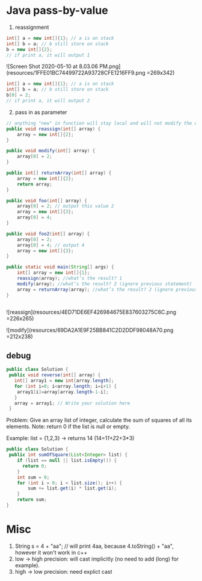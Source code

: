 # Java pass-by-value

1. reassignment

```java
int[] a = new int[]{1}; // a is on stack
int[] b = a; // b still store on stack
b = new int[]{2};
// if print a, it will output 1
```

![Screen Shot 2020-05-10 at 8.03.06 PM.png](resources/1FFE01BC74499722A93728CFE1216FF9.png =269x342)

```java
int[] a = new int[]{1}; // a is on stack
int[] b = a; // b still store on stack
b[0] = 2;
// if print a, it will output 2
```

2. pass in as parameter

```java
// anything "new" in function will stay local and will not modify the outter scope variable
public void reassign(int[] array) {
	array = new int[]{2};
}

public void modify(int[] array) {
	array[0] = 2;
}

public int[] returnArray(int[] array) {
	array = new int[]{2};
	return array;
}

public void foo(int[] array) {
	array[0] = 2; // output this value 2
	array = new int[]{3};
	array[0] = 4;
}

public void foo2(int[] array) {
	array[0] = 2;
	array[0] = 4; // output 4
	array = new int[]{3};
}

public static void main(String[] args) {
	int[] array = new int[]{1};
	reassign(array); //what’s the result? 1
	modify(array); //what’s the result? 2 (ignore previous statement)
	array = returnArray(array); //what’s the result? 2 (ignore previous statement)
}
   

```

![reassign](resources/4ED71DE6EF426984675E837603275C6C.png =226x265)

![modify](resources/69DA2A1E9F25BB841C2D2DDF98048A70.png =212x238)

## debug

```java
public class Solution {
 public void reverse(int[] array) {
   int[] array1 = new int[array.length];
   for (int i=0; i<array.length; i=i+1) {
    array1[i]=array[array.length-1-i];
   }
   array = array1; // Write your solution here
 }

```

Problem: Give an array list of integer, calculate the sum of squares of all its elements.
Note: return 0 if the list is null or empty.
 
Example:
list = {1,2,3} → returns 14 (14=1*1+2*2+3*3)

```java
public class Solution {
 public int sumOfSquare(List<Integer> list) {
    if (list == null || list.isEmpty()) {
	  return 0;
    }
    int sum = 0;
    for (int i = 0; i < list.size(); i++) {
    	sum += list.get(i) * list.get(i);
    }
    return sum;
}
```

# Misc

1. String s = 4 + "aa"; // will print 4aa, because 4.toString() + "aa", however it won't work in c++
2. low -> high precision: will cast implicitly (no need to add (long) for example).
3. high -> low precision: need explict cast